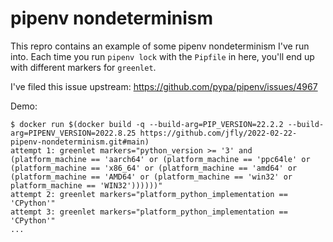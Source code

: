 pipenv nondeterminism
=====================

This repro contains an example of some pipenv nondeterminism I've run into.
Each time you run `pipenv lock` with the `Pipfile` in here, you'll end up with
different markers for `greenlet`.

I've filed this issue upstream: https://github.com/pypa/pipenv/issues/4967

Demo:

    $ docker run $(docker build -q --build-arg=PIP_VERSION=22.2.2 --build-arg=PIPENV_VERSION=2022.8.25 https://github.com/jfly/2022-02-22-pipenv-nondeterminism.git#main)
    attempt 1: greenlet markers="python_version >= '3' and (platform_machine == 'aarch64' or (platform_machine == 'ppc64le' or (platform_machine == 'x86_64' or (platform_machine == 'amd64' or (platform_machine == 'AMD64' or (platform_machine == 'win32' or platform_machine == 'WIN32'))))))"
    attempt 2: greenlet markers="platform_python_implementation == 'CPython'"
    attempt 3: greenlet markers="platform_python_implementation == 'CPython'"
    ...
